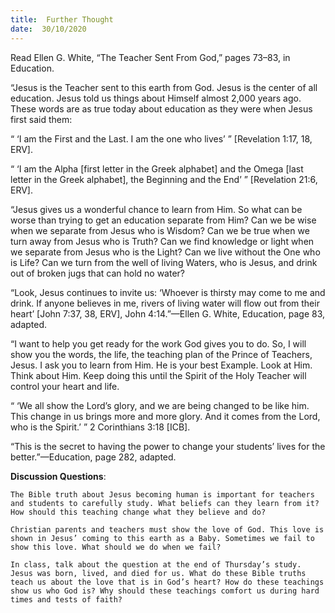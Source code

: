 ```yaml
---
title:  Further Thought
date:  30/10/2020
---
```


Read Ellen G. White, “The Teacher Sent From God,” pages 73–83, in Education.

“Jesus is the Teacher sent to this earth from God. Jesus is the center of all education. Jesus told us things about Himself almost 2,000 years ago. These words are as true today about education as they were when Jesus first said them:

“ ‘I am the First and the Last. I am the one who lives’ ” [Revelation 1:17, 18, ERV].

“ ‘I am the Alpha [first letter in the Greek alphabet] and the Omega [last letter in the Greek alphabet], the Beginning and the End’ ” [Revelation 21:6, ERV].

“Jesus gives us a wonderful chance to learn from Him. So what can be worse than trying to get an education separate from Him? Can we be wise when we separate from Jesus who is Wisdom? Can we be true when we turn away from Jesus who is Truth? Can we find knowledge or light when we separate from Jesus who is the Light? Can we live without the One who is Life? Can we turn from the well of living Waters, who is Jesus, and drink out of broken jugs that can hold no water?

“Look, Jesus continues to invite us: ‘Whoever is thirsty may come to me and drink. If anyone believes in me, rivers of living water will flow out from their heart’ [John 7:37, 38, ERV], John 4:14.”—Ellen G. White, Education, page 83, adapted.

“I want to help you get ready for the work God gives you to do. So, I will show you the words, the life, the teaching plan of the Prince of Teachers, Jesus. I ask you to learn from Him. He is your best Example. Look at Him. Think about Him. Keep doing this until the Spirit of the Holy Teacher will control your heart and life.

“ ‘We all show the Lord’s glory, and we are being changed to be like him. This change in us brings more and more glory. And it comes from the Lord, who is the Spirit.’ ” 2 Corinthians 3:18 [ICB].

“This is the secret to having the power to change your students’ lives for the better.”—Education, page 282, adapted.

**Discussion Questions**:

`The Bible truth about Jesus becoming human is important for teachers and students to carefully study. What beliefs can they learn from it? How should this teaching change what they believe and do?`

`Christian parents and teachers must show the love of God. This love is shown in Jesus’ coming to this earth as a Baby. Sometimes we fail to show this love. What should we do when we fail?`

`In class, talk about the question at the end of Thursday’s study. Jesus was born, lived, and died for us. What do these Bible truths teach us about the love that is in God’s heart? How do these teachings show us who God is? Why should these teachings comfort us during hard times and tests of faith?`